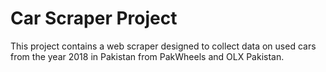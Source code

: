 # Car Scraper Project

This project contains a web scraper designed to collect data on used cars from the year 2018 in Pakistan from PakWheels and OLX Pakistan.



